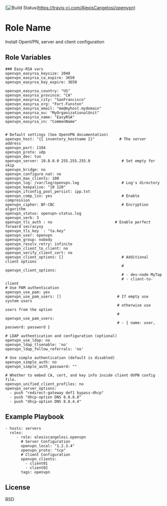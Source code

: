 [![Build Status](https://travis-ci.com/AlexisCangelosi/openvpn.svg?branch=master)(https://travis-ci.com/AlexisCangelosi/openvpn)

Role Name
=========

Install OpenVPN, server and client configuration

Role Variables
--------------

	### Easy-RSA vars
	openvpn_easyrsa_keysize: 2048
	openvpn_easyrsa_ca_expire: 3650
	openvpn_easyrsa_key_expire: 3650
	
	openvpn_easyrsa_country: "US"
	openvpn_easyrsa_province: "CA"
	openvpn_easyrsa_city: "SanFrancisco"
	openvpn_easyrsa_org: "Fort-Funston"
	openvpn_easyrsa_email: "me@myhost.mydomain"
	openvpn_easyrsa_ou: "MyOrganizationalUnit"
	openvpn_easyrsa_name: "EasyRSA"
	openvpn_easyrsa_cn: "CommonName"
	
	
	# Default settings (See OpenVPN documentation)
	openvpn_host: "{{ inventory_hostname }}"           # The server address
	openvpn_port: 1194
	openvpn_proto: udp
	openvpn_dev: tun
	openvpn_server: 10.8.0.0 255.255.255.0              # Set empty for skip
	openvpn_bridge: no
	openvpn_configure_nat: no
	openvpn_max_clients: 100
	openvpn_log: /var/log/openvpn.log                   # Log's directory
	openvpn_keepalive: "10 120"
	openvpn_ifconfig_pool_persist: ipp.txt
	openvpn_comp_lzo: yes                               # Enable compression
	openvpn_cipher: BF-CBC                              # Encryption algorithm
	openvpn_status: openvpn-status.log
	openvpn_verb: 3
	openvpn_tls_auth : no                            # Enable perfect forward secracyxy
	openvpn_tls_key  : "ta.key"
	openvpn_user: openvpn
	openvpn_group: nobody
	openvpn_resolv_retry: infinite
	openvpn_client_to_client: no
	openvpn_verify_client_cert: no
	openvpn_client_options: []                          # Additional client options
	                                                    # openvpn_client_options:
	                                                    # - dev-node MyTap
	                                                    # - client-to-client
	# Use PAM authentication
	openvpn_use_pam: yes
	openvpn_use_pam_users: []                         # If empty use system users
	                                                  # otherwise use users from the option
	                                                  # openvpn_use_pam_users:
	                                                  # - { name: user, password: password }
	
	# LDAP authentication and configuration (optional)
	openvpn_use_ldap: no
	openvpn_ldap_tlsenable: 'no'
	openvpn_ldap_follow_referrals: 'no'
	
	# Use simple authentication (default is disabled)
	openvpn_simple_auth: no
	openvpn_simple_auth_password: ""
	
	# Whether to embed CA, cert, and key info inside client OVPN config file.
	openvpn_unified_client_profiles: no
	openvpn_server_options:
	  - push "redirect-gateway def1 bypass-dhcp"
	  - push "dhcp-option DNS 8.8.8.8"
	  - push "dhcp-option DNS 8.8.4.4"

Example Playbook
----------------

    - hosts: servers
      roles:
         - role: alexiscangelosi.openvpn
	       # Server Configuration
	       openvpn_local: "1.2.3.4"
	       openvpn_proto: "tcp"
	       # Client Configuration
	       openvpn_clients: 
	         - client01
	         - client02
	       tags: openvpn

License
-------

BSD


